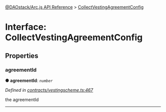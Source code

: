 [@DAOstack/Arc.js API Reference](../README.md) > [CollectVestingAgreementConfig](../interfaces/collectvestingagreementconfig.md)



# Interface: CollectVestingAgreementConfig


## Properties
<a id="agreementid"></a>

###  agreementId

**●  agreementId**:  *`number`* 

*Defined in [contracts/vestingscheme.ts:467](https://github.com/daostack/arc.js/blob/0fff6d4/lib/contracts/vestingscheme.ts#L467)*



the agreementId




___


